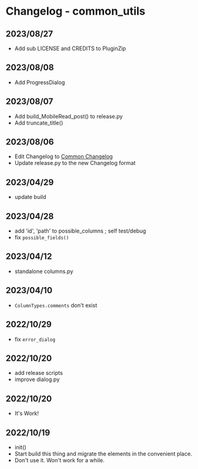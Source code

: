 # Changelog - common_utils

## 2023/08/27
- Add sub LICENSE and CREDITS to PluginZip

## 2023/08/08
- Add ProgressDialog

## 2023/08/07
- Add build_MobileRead_post() to release.py
- Add truncate_title()

## 2023/08/06
- Edit Changelog to [Common Changelog](https://common-changelog.org)
- Update release.py to the new Changelog format

## 2023/04/29
- update build

## 2023/04/28
- add 'id', 'path' to possible_columns ; self test/debug
- fix `possible_fields()`

## 2023/04/12
- standalone columns.py

## 2023/04/10
- `ColumnTypes.comments` don't exist

## 2022/10/29
- fix `error_dialog`

## 2022/10/20
- add release scripts
- improve dialog.py

## 2022/10/20
- It's Work!

## 2022/10/19
- init()
- Start build this thing and migrate the elements in the convenient place.
- Don't use it. Won't work for a while.
